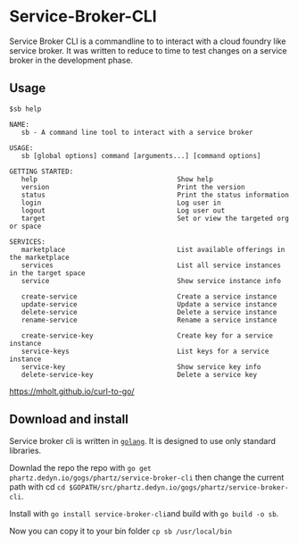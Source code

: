 # Service-Broker-CLI
Service Broker CLI is a commandline to to interact with a cloud foundry like service broker.
It was written to reduce to time to test changes on a service broker in the development phase.

## Usage
```
$sb help

NAME:
   sb - A command line tool to interact with a service broker

USAGE:
   sb [global options] command [arguments...] [command options]

GETTING STARTED:
   help                                   Show help
   version                                Print the version
   status                                 Print the status information
   login                                  Log user in
   logout                                 Log user out
   target                                 Set or view the targeted org or space

SERVICES:
   marketplace                            List available offerings in the marketplace
   services                               List all service instances in the target space
   service                                Show service instance info

   create-service                         Create a service instance
   update-service                         Update a service instance
   delete-service                         Delete a service instance
   rename-service                         Rename a service instance

   create-service-key                     Create key for a service instance
   service-keys                           List keys for a service instance
   service-key                            Show service key info
   delete-service-key                     Delete a service key

```
https://mholt.github.io/curl-to-go/


## Download and install
Service broker cli is written in [`golang`](https://golang.org). It is designed to use only standard libraries.

Downlad the repo the repo with `go get phartz.dedyn.io/gogs/phartz/service-broker-cli` then change the current path with cd `cd $GOPATH/src/phartz.dedyn.io/gogs/phartz/service-broker-cli`.

Install with `go install service-broker-cli`and build with `go build -o sb`.

Now you can copy it to your bin folder `cp sb /usr/local/bin`